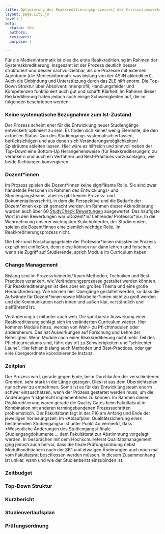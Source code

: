 ```yaml
---
title: Optimierung des Reakkreditierungsprozesses/ der Curriculumswerkstatt
layout: page.11ty.js
level: 1
meta:
  status: tbd
  authors: 
  reviewers: 
  purpose: |

---
```


Für die Medieninformatik ist dies die erste Reakkreditierung im Rahmen der Systemakkreditierung. Insgesamt ist der Prozess deutlich besser strukturiert und besser nachvollziehbar, als die Prozesse mit externen Agenturen (die Medieninformatik was bislang von der ASIIN akkreditiert). Auch die Einbindung und Unterstützung durch das ZLE hilft enorm. Die Top-Down Struktur über Absolvent:innenprofil, Handlungsfelder und Kompetenzen funktioniert auch gut und schafft Klarheit. Im Rahmen dieser Rekkreditierung traten jedoch auch einige Schwierigkeiten auf, die im folgenden beschrieben werden:

### Keine systematische Bezugnahme zum Ist-Zustand

Der Prozess scheint eher für die Entwicklung neuer Studiengänge entwickelt/ optimiert zu sein. Es finden sich keine/ wenig Elemente, die den aktuellen Status-Quo des Studiengangs systematisch erfassen, berücksichtigen und aus denen sich Veränderungsmöglichkeiten/ Spielräume ableiten lassen. Hier wäre es hilfreich und sinnvoll neben der Top-Down eine Bottom-Up Herangehensweise (für Reakkreditierungen) zu verankern und auch ein Verfahren und Best-Practices vorzuschlagen, wie beide Richtungen konvergieren.

### Dozent\*innen

Im Prozess spielen die Dozent\*innen keine signifikante Rolle. Sie sind zwar handelnde Personen im Rahmen des Entwicklungs- und Studiengangsteams, aber es gibt keinen Prozess- und Dokumentationsschritt, in dem die Perspektive und die Bedarfe der Dozent\*innen explizit gemacht werden. Im Rahmen dieser Akkreditierung wurden auch über 60 [StudyCheck Bewertungen](https://www.google.com/url?sa=t&rct=j&q=&esrc=s&source=web&cd=&ved=2ahUKEwiBgZLb-fWCAxWCgv0HHZzSDu0QFnoECBMQAQ&url=https%3A%2F%2Fwww.studycheck.de%2Fstudium%2Fmedieninformatik%2Fth-koeln-2052&usg=AOvVaw1vBHE3VzAxcSmGh6OQyCaL&opi=89978449) ausgewertet. Das häufigste Wort in den Bewertungen war «Dozent\*in/ Lehrende/ Professor\*in». In die Wahrnehmung unserer wichtigsten Stakeholderder, der Studierenden, spielen die Dozent\*innen eine ziemlich wichtige Rolle. Im Reakkreditierungsprozess nicht. 

Die Lehr-und Forschungsgebiete der Professor\*innen müssten im Prozess explizit mit einfließen, denn diese können nur dann lehren und forschen, wenn sie Zugriff auf Studierende, sprich Module im Curriculum haben. 

### Change Management

Bislang sind im Prozess keinerlei/ kaum Methoden, Techniken und Best-Practices verankert, wie Veränderungsprozesse gestaltet werden könnten. Für Reakkreditierungen ist dies aber ein großes Thema und eine große Herausforderung. Wie können hier Übergänge gestaltet werden, so dass die Aufwände für Dozent\*innen sowie Mitarbeiter\*innen nicht zu groß werden und die Kommunikation nach innen und außen klar, verständlich und zielführend ist.

Veränderung tut mitunter auch weh. Die spürbarste Auswirkung einer Reakkreditierung schlägt sich im veränderten Curriculum wieder. Hier kommen Module hinzu, werden von Wahl- zu Pflichtmodulen oder andersherum. Das hat Auswirkungen auf Forschung und Lehre der Beteiligten. Wenn Module nach einer Reakkreditierung nicht mehr Teil des Pflichtcurriculums sind, führt das oft zu Schwierigkeiten und ”schlechter Laune”. Hier fehlen bislang auch Methoden und Best-Practices, oder gar eine übergeordnete koordinierende Instanz.

### Zeitplan

Der Prozess wird, gerade gegen Ende, beim Durchlaufen der verschiedenen Gremien, sehr stark in die Länge gezogen. Dies ist aus dem Übersichtsplan nur schwer zu entnehmen. Somit ist es für das Entwicklungsteam enorm schwer einzuschätzen, wann der Prozess gestartet werden muss, um die Änderungen fristgerecht implementieren zu können. Im Rahmen dieser Reakkreditierung waren gerade die Quality Gates beim Fakultätsrat in Kombination mit anderen termingebundenen Prozessschritten problematisch. Der Fakultätsrat tagt in der F10 am Anfang und Ende der jeweiligen Vorlesungszeit. Im «Ablaufplan: Qualitätssicherung eines bestehenden Studiengangs» ist unter Punkt 4d vermerkt, dass *Wesentliche Änderungen des Studiengangs/ finale Studiengangdokumente … dem Fakultätsrat zur Abstimmung vorgelegt werden. In Gesprächen mit dem Hochschulreferat Qualitätsmanagement ging jedoch auch hervor, dass die finale Prüfungsordnung nebst Modulhandbüchern nach der SK1 und etwaigen Änderungen auch noch mal vom Fakultätsrat beschlossen werden müssen. In diesem Zusammenhang ist unklar, wann und wie der Studienbeirat einzubinden ist.



### Zeitbudget

### Top-Down Struktur

### Kurzbericht



### Studienverlaufsplan

### Prüfungsordnung